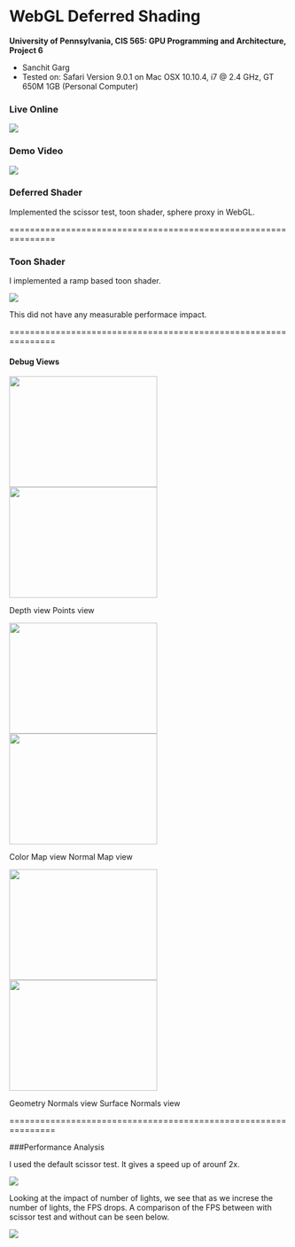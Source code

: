 WebGL Deferred Shading
======================

**University of Pennsylvania, CIS 565: GPU Programming and Architecture, Project 6**

* Sanchit Garg
* Tested on: Safari Version 9.0.1 on
  Mac OSX 10.10.4, i7 @ 2.4 GHz, GT 650M 1GB (Personal Computer)

### Live Online

[![](images/basicImage.png)](http://sanchitgarg.github.io/Project6-WebGL-Deferred-Shading/)

### Demo Video

[![](images/blinnPhong.png)](https://youtu.be/QB3VgeCDwlk)

### Deferred Shader

Implemented the scissor test, toon shader, sphere proxy in WebGL.

===============================================================

### Toon Shader

I implemented a ramp based toon shader.

<img src="images/toonShader.png">

This did not have any measurable performace impact.

===============================================================

#### Debug Views

<img src="images/depth.png" height="200" width="266.666666667">
<img src="images/points.png" height="200" width="266.666666667">

Depth view                     Points view

<img src="images/colormap.png" height="200" width="266.666666667">
<img src="images/normalMap.png" height="200" width="266.666666667">

Color Map view                 Normal Map view

<img src="images/geomNorm.png" height="200" width="266.666666667">
<img src="images/surfaceNormals.png" height="200" width="266.666666667">

Geometry Normals view          Surface Normals view

===============================================================

###Performance Analysis

I used the default scissor test. It gives a speed up of arounf 2x.

<img src="analysis/scissorTest.png">

Looking at the impact of number of lights, we see that as we increse the number of lights, the FPS drops. A comparison of the FPS between with scissor test and without can be seen below.

<img src="analysis/ImpactOfNumLight.png">

